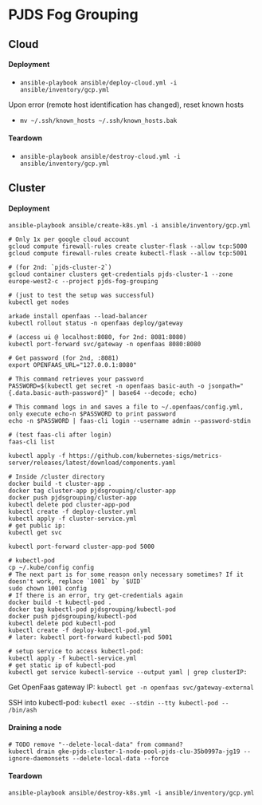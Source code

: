 # PJDS Fog Grouping
## Cloud
#### Deployment
- `ansible-playbook ansible/deploy-cloud.yml -i ansible/inventory/gcp.yml`

Upon error (remote host identification has changed), reset known hosts
- `mv ~/.ssh/known_hosts ~/.ssh/known_hosts.bak`
#### Teardown
- `ansible-playbook ansible/destroy-cloud.yml -i ansible/inventory/gcp.yml`

## Cluster
#### Deployment
```shell
ansible-playbook ansible/create-k8s.yml -i ansible/inventory/gcp.yml

# Only 1x per google cloud account
gcloud compute firewall-rules create cluster-flask --allow tcp:5000
gcloud compute firewall-rules create kubectl-flask --allow tcp:5001

# (for 2nd: `pjds-cluster-2`)
gcloud container clusters get-credentials pjds-cluster-1 --zone europe-west2-c --project pjds-fog-grouping

# (just to test the setup was successful)
kubectl get nodes

arkade install openfaas --load-balancer
kubectl rollout status -n openfaas deploy/gateway

# (access ui @ localhost:8080, for 2nd: 8081:8080)
kubectl port-forward svc/gateway -n openfaas 8080:8080

# Get password (for 2nd, :8081)
export OPENFAAS_URL="127.0.0.1:8080"

# This command retrieves your password
PASSWORD=$(kubectl get secret -n openfaas basic-auth -o jsonpath="{.data.basic-auth-password}" | base64 --decode; echo)

# This command logs in and saves a file to ~/.openfaas/config.yml, only execute echo-n $PASSWORD to print password
echo -n $PASSWORD | faas-cli login --username admin --password-stdin

# (test faas-cli after login)
faas-cli list

kubectl apply -f https://github.com/kubernetes-sigs/metrics-server/releases/latest/download/components.yaml

# Inside /cluster directory
docker build -t cluster-app .
docker tag cluster-app pjdsgrouping/cluster-app
docker push pjdsgrouping/cluster-app
kubectl delete pod cluster-app-pod
kubectl create -f deploy-cluster.yml
kubectl apply -f cluster-service.yml
# get public ip:
kubectl get svc

kubectl port-forward cluster-app-pod 5000

# kubectl-pod
cp ~/.kube/config config
# The next part is for some reason only necessary sometimes? If it doesn't work, replace `1001` by `$UID`
sudo chown 1001 config
# If there is an error, try get-credentials again
docker build -t kubectl-pod .
docker tag kubectl-pod pjdsgrouping/kubectl-pod
docker push pjdsgrouping/kubectl-pod
kubectl delete pod kubectl-pod
kubectl create -f deploy-kubectl-pod.yml
# later: kubectl port-forward kubectl-pod 5001

# setup service to access kubectl-pod:
kubectl apply -f kubectl-service.yml
# get static ip of kubectl-pod
kubectl get service kubectl-service --output yaml | grep clusterIP:
```
Get OpenFaas gateway IP: `kubectl get -n openfaas svc/gateway-external`

SSH into kubectl-pod: `kubectl exec --stdin --tty kubectl-pod -- /bin/ash`

#### Draining a node
```shell
# TODO remove "--delete-local-data" from command?
kubectl drain gke-pjds-cluster-1-node-pool-pjds-clu-35b0997a-jg19 --ignore-daemonsets --delete-local-data --force
```

#### Teardown
```shell
ansible-playbook ansible/destroy-k8s.yml -i ansible/inventory/gcp.yml
```